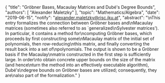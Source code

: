 {
    "title": "Gröbner Bases, Macaulay Matrices and Dubé's Degree Bounds",
    "authors": [
        "Alexander Maletzky"
    ],
    "topic": "Mathematics/Algebra",
    "date": "2019-06-15",
    "notify": "alexander.maletzky@risc.jku.at",
    "abstract": "\nThis entry formalizes the connection between Gröbner bases and\nMacaulay matrices (sometimes also referred to as `generalized\nSylvester matrices'). In particular, it contains a method for\ncomputing Gröbner bases, which proceeds by first constructing some\nMacaulay matrix of the initial set of polynomials, then row-reducing\nthis matrix, and finally converting the result back into a set of\npolynomials. The output is shown to be a Gröbner basis if the Macaulay\nmatrix constructed in the first step is sufficiently large. In order\nto obtain concrete upper bounds on the size of the matrix (and hence\nturn the method into an effectively executable algorithm), Dubé's\ndegree bounds on Gröbner bases are utilized; consequently, they are\nalso part of the formalization."
}